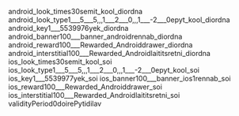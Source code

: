   android_look_times30semit_kool_diordna
  android_look_type1___5___5,,,1___2___0,,,1___-2___0epyt_kool_diordna
  android_key1___5539976yek_diordna
  android_banner100___banner_androidrennab_diordna
  android_reward100___Rewarded_Androiddrawer_diordna
  android_interstitial100___Rewarded_Androidlaititsretni_diordna
  ios_look_times30semit_kool_soi
  ios_look_type1___5___5,,,1___2___0,,,1___-2___0epyt_kool_soi
  ios_key1___5539977yek_soi
  ios_banner100___banner_ios1rennab_soi
  ios_reward100___Rewarded_Androiddrawer_soi
  ios_interstitial100___Rewarded_Androidlaititsretni_soi
  validityPeriod0doirePytidilav
